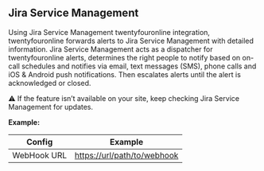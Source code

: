 ## Jira Service Management

Using Jira Service Management twentyfouronline integration, twentyfouronline forwards alerts to
Jira Service Management with detailed information. Jira Service Management acts as a dispatcher for
twentyfouronline alerts, determines the right people to notify based on
on-call schedules and notifies via email, text messages (SMS), phone
calls and iOS & Android push notifications. Then escalates alerts
until the alert is acknowledged or closed.

:warning: If the feature isn’t available on your site, keep checking Jira Service Management for updates.

**Example:**

| Config | Example |
| ------ | ------- |
| WebHook URL | <https://url/path/to/webhook> |




